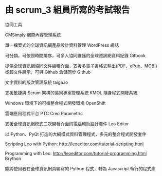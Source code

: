 # 由 scrum_3 組員所寫的考試報告

協同工具


 
CMSimply 網際內容管理系統

單一檔案式的全球資訊網產品設計資料管理
WordPress 網誌

可分類，可依照時間排序，可多人協同維護的全球資訊網資料紀錄
Gitbook

提供全球資訊網協同文件編輯介面，支援多電子書格式輸出(PDF、ePub、MOBI)或超文件展示，可與 Github 倉儲同步
Github

文字資料的版次管理系統
taiga.io

支援敏捷與 Scrum 架構的協同專案管理系統
KMOL 隨身程式開發系統

Windows 環境下的可攜整合程式開發環境
OpenShift

雲端應用程式平台
PTC Creo Parametric

支援全球資訊網模式二次開發介面的電腦輔助設計套件
Leo Editor

以 Python、PyQt 打造的大綱模式資料管理程式，多元的整合程式開發套件

Scripting Leo with Python: http://leoeditor.com/tutorial-scripting.html

Programming with Leo: http://leoeditor.com/tutorial-programming.html
Brython

能將使用者在全球資訊網頁編寫的 Python 程式，轉為 Javascript 執行的程式庫

